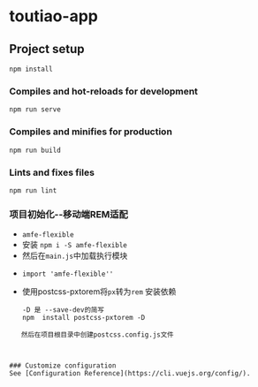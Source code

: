 # toutiao-app

## Project setup
```
npm install
```

### Compiles and hot-reloads for development
```
npm run serve
```

### Compiles and minifies for production
```
npm run build
```

### Lints and fixes files
```
npm run lint
```

### 项目初始化--移动端REM适配
 + `amfe-flexible`
 + 安装 `npm i -S amfe-flexible`
 + 然后在`main.js`中加载执行模块
  - `import 'amfe-flexible''`
  
 + 使用postcss-pxtorem将`px`转为`rem`
   安装依赖
   ```shell script
   -D 是 --save-dev的简写
   npm  install postcss-pxtorem -D
```
   然后在项目根目录中创建postcss.config.js文件



### Customize configuration
See [Configuration Reference](https://cli.vuejs.org/config/).
